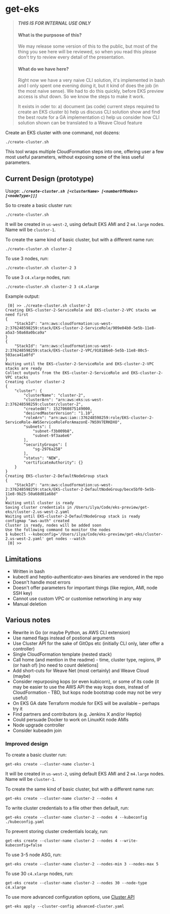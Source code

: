 # get-eks

> ***THIS IS FOR INTERNAL USE ONLY***
> #### What is the purpsose of this?
> 
> We may release some version of this to the public, but most of the thing you see here will be reviewed,
> so when you read this please don't try to review every detail of the presentation.
> 
> #### What do we have here?
>
> Right now we have a very naive CLI solution, it's implemented in bash and I only spent one evening doing
> it, but it kind of does the job (in the most naive sense).
> We had to do this quickly, before EKS preview access is shut down. So we know the steps to make it work.
> 
> It exists in oder to:
> a) document (as code) current steps required to create an EKS cluster
> b) help us discuss CLI solution show and find the best route for a GA implementation
> c) help us consider how CLI solution shown can be translated to a Weave Cloud feature

Create an EKS cluster with one command, not dozens:

```
./create-cluster.sh
```

This tool wraps multiple CloudFormation steps into one, offering user a few most useful parameters, without exposing some of the less useful parameters.

## Current Design (prototype)

Usage: ***`./create-cluster.sh [<clusterName> [<numberOfNodes> [<nodeType>]]]`***

So to create a basic cluster run:

```
./create-cluster.sh
```

It will be created in `us-west-2`, using default EKS AMI and 2 `m4.large` nodes. Name will be `cluster-1`.

To create the same kind of basic cluster, but with a different name run:

```
./create-cluster.sh cluster-2
```

To use 3 nodes, run:

```
./create-cluster.sh cluster-2 3
```

To use 3 `c4.xlarge` nodes, run:

```
./create-cluster.sh cluster-2 3 c4.xlarge
```

Example output:

```console
 [0] >> ./create-cluster.sh cluster-2
Creating EKS-cluster-2-ServiceRole and EKS-cluster-2-VPC stacks we need first
{
    "StackId": "arn:aws:cloudformation:us-west-2:376248598259:stack/EKS-cluster-2-ServiceRole/909e04b0-5e5b-11e8-a5a3-50a68a0bca9a"
}
{
    "StackId": "arn:aws:cloudformation:us-west-2:376248598259:stack/EKS-cluster-2-VPC/918186e0-5e5b-11e8-80c5-503aca41a0fd"
}
Waiting until the EKS-cluster-2-ServiceRole and EKS-cluster-2-VPC stacks are ready
Collect outputs from the EKS-cluster-2-ServiceRole and EKS-cluster-2-VPC stacks
Creating cluster cluster-2
{
    "cluster": {
        "clusterName": "cluster-2",
        "clusterArn": "arn:aws:eks:us-west-2:376248598259:cluster/cluster-2",
        "createdAt": 1527060875149000,
        "desiredMasterVersion": "1.10",
        "roleArn": "arn:aws:iam::376248598259:role/EKS-cluster-2-ServiceRole-AWSServiceRoleForAmazonE-7NS9V7ERKDXO",
        "subnets": [
            "subnet-f3b009b8",
            "subnet-9f3aa6e6"
        ],
        "securityGroups": [
            "sg-2976a258"
        ],
        "status": "NEW",
        "certificateAuthority": {}
    }
}
Creating EKS-cluster-2-DefaultNodeGroup stack
{
    "StackId": "arn:aws:cloudformation:us-west-2:376248598259:stack/EKS-cluster-2-DefaultNodeGroup/bece5bf0-5e5b-11e8-9b25-50a68d01a68d"
}
Waiting until cluster is ready
Saving cluster credentials in /Users/ilya/Code/eks-preview/get-eks/cluster-2.us-west-2.yaml
Waiting until EKS-cluster-2-DefaultNodeGroup stack is ready
configmap "aws-auth" created
Cluster is ready, nodes will be added soon
Use the following command to monitor the nodes
$ kubectl --kubeconfig='/Users/ilya/Code/eks-preview/get-eks/cluster-2.us-west-2.yaml' get nodes --watch
 [0] >>
```

## Limitations

- Written in bash
- kubectl and heptio-authenticator-aws binaries are vendored in the repo
- Doesn't handle most errors
- Doesn't offer parameters for important things (like region, AMI, node SSH key)
- Cannot use custom VPC or customise networking in any way
- Manual deletion

## Various notes

- Rewrite in Go (or maybe Python, as AWS CLI extension)
- Use named flags instead of postional arguments
- Use Cluster API for the sake of GitOps etc (initially CLI only, later offer a controller)
- Single CloudFormation template (nested stack)
- Call home (and mention in the readme) - time, cluster type, regions, IP (or hash of) [no need to count deletions]
- Add short-cuts for Weave Net (most certainly) and Weave Cloud (maybe)
- Consider repurposing kops (or even kubicorn), or some of its code (it may be easier to use the AWS API the way kops does, instead of CloudFormation - TBD, but kops node bootstrap code may not be very useful)
- On EKS GA date Terraform module for EKS will be available – perhaps try it
- Find partners and contributors (e.g. Jenkins X and/or Heptio)
- Could persuade Docker to work on LinuxKit node AMIs
- Node upgrade controller
- Consider kubeadm join

### Improved design

To create a basic cluster run:

```
get-eks create --cluster-name cluster-1
```

It will be created in `us-west-2`, using default EKS AMI and 2 `m4.large` nodes. Name will be `cluster-1`.

To create the same kind of basic cluster, but with a different name run:

```
get-eks create --cluster-name cluster-2 --nodes 4
```

To write cluster credentials to a file other then default, run:

```
get-eks create --cluster-name cluster-2 --nodes 4 --kubeconfig ./kubeconfig.yaml
```

To prevent storing cluster credentials localy, run:

```
get-eks create --cluster-name cluster-2 --nodes 4 --write-kubeconfig=false
```

To use 3-5 node ASG, run:

```
get-eks create --cluster-name cluster-2 --nodes-min 3 --nodes-max 5
```

To use 30 `c4.xlarge` nodes, run:

```
get-eks create --cluster-name cluster-2 --nodes 30 --node-type c4.xlarge
```

To use more advanced configuration options, use [Cluster API](https://github.com/kubernetes-sigs/cluster-api)

```
get-eks apply --cluster-config advanced-cluster.yaml
```
